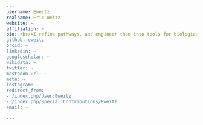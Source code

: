```yaml
---
username: Eweitz
realname: Eric Weitz
website: ~
affiliation: ~
bio: <br/>I refine pathways, and engineer them into tools for biological discovery.<br/><br/>My contributions are mostly systematic graphical and data improvements.  Lately, I have created a number of new pathways, sourced directly from literature, <a href="https://pfocr.wikipathways.org" target="_blank">PFOCR</a>, and other pathway databases.  The <a href="https://www.wikipathways.org/contribute" target="_blank">quick and open</a> nature of WikiPathways is delightful.<br/><br/>I also incorporate pathways into <a href="https://eweitz.github.io/ideogram/gene-leads" target="_blank">Gene Leads Ideogram</a>, a reuseable web component I've been developing to enrich gene search.<br/><br/>---<br/>
github: eweitz
orcid: ~
linkedin: ~
googlescholar: ~
wikidata: ~
twitter: ~
mastodon-url: ~
meta: ~
instagram: ~
redirect_from:
- /index.php/User:Eweitz
- /index.php/Special:Contributions/Eweitz
email: ~

---
```

